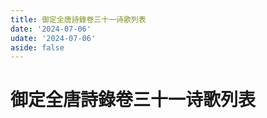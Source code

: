 ```yaml
---
title: 御定全唐詩錄卷三十一诗歌列表
date: '2024-07-06'
udate: '2024-07-06'
aside: false
---
```

# 御定全唐詩錄卷三十一诗歌列表

<PoemList :list="poems" :authorMap="authorMap" :chapternum="31" />

<script setup>
const chapter = '卷三十一';
import poems from '/data/qtsl/卷三十一/poems.json'
import authorMap from '/data/qtsl/卷三十一/author.json'
</script>
